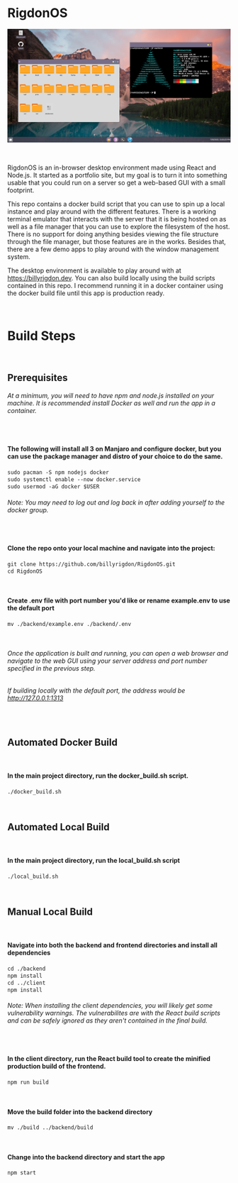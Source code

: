 # RigdonOS

![Screenshot of desktop](./screenshot.png)

&nbsp;

RigdonOS is an in-browser desktop environment made using React and Node.js. It started as a portfolio site, but my goal is to turn it into something usable that you could run on a server so get a web-based GUI with a small footprint.

This repo contains a docker build script that you can use to spin up a local instance and play around with the different features. There is a working terminal emulator that interacts with the server that it is being hosted on as well as a file manager that you can use to explore the filesystem of the host. There is no support for doing anything besides viewing the file structure through the file manager, but those features are in the works. Besides that, there are a few demo apps to play around with the window management system.

The desktop environment is available to play around with at https://billyrigdon.dev. You can also build locally using the build scripts contained in this repo. I recommend running it in a docker container using the docker build file until this app is production ready.

&nbsp;

# Build Steps

&nbsp;

## Prerequisites

###### At a minimum, you will need to have npm and node.js installed on your machine. It is recommended install Docker as well and run the app in a container. 

&nbsp;

#### The following will install all 3 on Manjaro and configure docker, but you can use the package manager and distro of your choice to do the same.

    sudo pacman -S npm nodejs docker
    sudo systemctl enable --now docker.service
    sudo usermod -aG docker $USER

###### Note: You may need to log out and log back in after adding yourself to the docker group.

&nbsp;

#### Clone the repo onto your local machine and navigate into the project:

    git clone https://github.com/billyrigdon/RigdonOS.git
    cd RigdonOS

&nbsp;

#### Create .env file with port number you'd like or rename example.env to use the default port

    mv ./backend/example.env ./backend/.env

&nbsp;

###### Once the application is built and running, you can open a web browser and navigate to the web GUI using your server address and port number specified in the previous step.


###### If building locally with the default port, the address would be http://127.0.0.1:1313

&nbsp;

## Automated Docker Build

&nbsp;

#### In the main project directory, run the docker_build.sh script.

    ./docker_build.sh

&nbsp;

## Automated Local Build

&nbsp;

#### In the main project directory, run the local_build.sh script

    ./local_build.sh

&nbsp;

## Manual Local Build

&nbsp;

#### Navigate into both the backend and frontend directories and install all dependencies

    cd ./backend
    npm install
    cd ../client
    npm install

###### Note: When installing the client dependencies, you will likely get some vulnerability warnings. The vulnerabilites are with the React build scripts and can be safely ignored as they aren't contained in the final build.

&nbsp;

#### In the client directory, run the React build tool to create the minified production build of the frontend.

    npm run build

&nbsp;

#### Move the build folder into the backend directory

    mv ./build ../backend/build

&nbsp;

#### Change into the backend directory and start the app

    npm start
